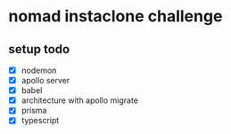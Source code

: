 # nomad instaclone challenge

## setup todo

- [x] nodemon
- [x] apollo server
- [x] babel
- [x] architecture with apollo migrate
- [x] prisma
- [x] typescript
